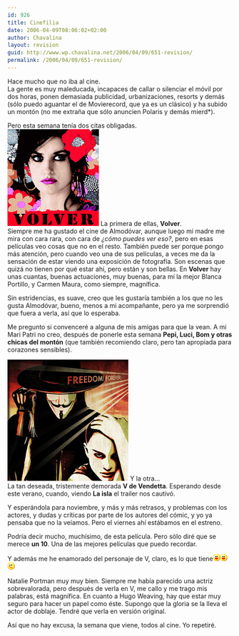 ```yaml
---
id: 926
title: Cinefilia
date: 2006-04-09T08:06:02+02:00
author: Chavalina
layout: revision
guid: http://www.wp.chavalina.net/2006/04/09/651-revision/
permalink: /2006/04/09/651-revision/
---
```

Hace mucho que no iba al cine.  
La gente es muy maleducada, incapaces de callar o silenciar el móvil por dos horas, ponen demasiada publicidad, urbanizaciones, resorts y demás (sólo puedo aguantar el de Movierecord, que ya es un clásico) y ha subido un montón (no me extra&ntilde;a que sólo anuncien Polaris y demás mierd*).

Pero esta semana tenía dos citas obligadas.  
<img class="imgizqda" src="/imagenes/fotos/volver-almodovar.jpg" alt="Cartel de Volver, película de Pedro Almodóvar" /> La primera de ellas, **Volver**.  
Siempre me ha gustado el cine de Almodóvar, aunque luego mi madre me mira con cara rara, con cara de _&iquest;cómo puedes ver eso?_, pero en esas películas veo cosas que no en el resto. También puede ser porque pongo más atención, pero cuando veo una de sus películas, a veces me da la sensación de estar viendo una exposición de fotografía. Son escenas que quizá no tienen por qué estar ahí, pero están y son bellas. En **Volver** hay unas cuantas, buenas actuaciones, muy buenas, para mí la mejor Blanca Portillo, y Carmen Maura, como siempre, magnífica.

Sin estridencias, es suave, creo que les gustaría también a los que no les gusta Almodóvar, bueno, menos a mi acompa&ntilde;ante, pero ya me sorprendió que fuera a verla, así que lo esperaba. 

Me pregunto si convenceré a alguna de mis amigas para que la vean. A mi Mari Patri no creo, después de ponerle esta semana **Pepi, Luci, Bom y otras chicas del montón** (que también recomiendo claro, pero tan apropiada para corazones sensibles).

<img class="imgizqda" src="/imagenes/fotos/v-de-vendetta.jpg" alt="V de Vendetta" /> Y la otra…  
La tan deseada, tristemente demorada **V de Vendetta**. Esperando desde este verano, cuando, viendo **La isla** el trailer nos cautivó.

Y esperándola para noviembre, y más y más retrasos, y problemas con los actores, y dudas y críticas por parte de los autores del cómic, y yo ya pensaba que no la veíamos. Pero el viernes ahí estábamos en el estreno.

Podría decir mucho, muchísimo, de esta película. Pero sólo diré que se merece **un 10**. Una de las mejores películas que puedo recordar.

Y además me he enamorado del personaje de V, claro, es lo que tiene![emo](/imagenes/emoticonos/risa.gif)![emo](/imagenes/emoticonos/risa.gif)![emo](/imagenes/emoticonos/guino.gif) 

Natalie Portman muy muy bien. Siempre me había parecido una actriz sobrevalorada, pero después de verla en V, me callo y me trago mis palabras, está magnífica. En cuanto a Hugo Weaving, hay que estar muy seguro para hacer un papel como éste. Supongo que la gloria se la lleva el actor de doblaje. Tendré que verla en versión original. 

Así que no hay excusa, la semana que viene, todos al cine. Yo repetiré.